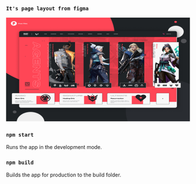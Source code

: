### `It's page layout from figma`
![UI](./src/BLL/images/layout.png)

### `npm start` 
Runs the app in the development mode.

### `npm build`
Builds the app for production to the build folder.